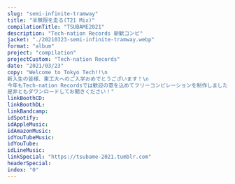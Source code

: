 ```yaml
---
slug: "semi-infinite-tramway"
title: "半無限を走る(T21 Mix)"
compilationTitle: "TSUBAME2021"
description: "Tech-nation Records 新歓コンピ"
jacket: "./20210323-semi-infinite-tramway.webp"
format: "album"
project: "compilation"
projectCustom: "Tech-nation Records"
date: "2021/03/23"
copy: "Welcome to Tokyo Tech!!\n
新入生の皆様、東工大へのご入学おめでとうございます！\n
今年もTech-nation Recordsでは歓迎の意を込めてフリーコンピレーションを制作しました。\n
是非ともダウンロードしてお聞きください！"
linkBoothCD: 
linkBoothDL: 
linkBandcamp: 
idSpotify: 
idAppleMusic: 
idAmazonMusic: 
idYouTubeMusic: 
idYouTube: 
idLineMusic: 
linkSpecial: "https://tsubame-2021.tumblr.com"
headerSpecial: 
index: "0"
---
```

